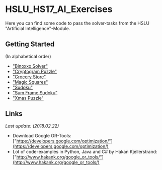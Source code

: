 # HSLU_HS17_AI_Exercises
Here you can find some code to pass the solver-tasks from the HSLU "Artificial Intelligence"-Module.


## Getting Started
(In alphabetical order)
* ["Binoxxo Solver"](HSLU_HS17_AI_Exercises/Classes/Binoxxo.cs)  
* ["Cryptogram Puzzle"](HSLU_HS17_AI_Exercises/Classes/CryptogramPuzzle.cs)
* ["Grocery Store"](HSLU_HS17_AI_Exercises/Classes/GroceryStore.cs)
* ["Magic Squares"](HSLU_HS17_AI_Exercises/Classes/MagicSquares.cs)
* ["Sudoku"](HSLU_HS17_AI_Exercises/Classes/Sudoku.cs)
* ["Sum Frame Sudoku"](HSLU_HS17_AI_Exercises/Classes/SumFrameSudoku.cs)
* ["Xmas Puzzle"](HSLU_HS17_AI_Exercises/Classes/XmasPuzzle.cs)


## Links
_Last update: (2018.02.22)_
- Download Google OR-Tools: ["https://developers.google.com/optimization/"](https://developers.google.com/optimization/)
- Lot of code-examples in Python, Java and C# by Hakan Kjellerstrand: ["http://www.hakank.org/google_or_tools/"](http://www.hakank.org/google_or_tools/)